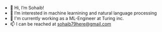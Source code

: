 - 👋 Hi, I’m Sohaib!
- 👀 I’m interested in machine learnining and natural language processing
- 🌱 I'm currently working as a ML-Engineer at Turing inc. 
- 📫 I can be reached at sohaib79here@gmail.com

<!---
ptr2sobi/ptr2sobi is a ✨ special ✨ repository because its `README.md` (this file) appears on your GitHub profile.
You can click the Preview link to take a look at your changes.
--->
